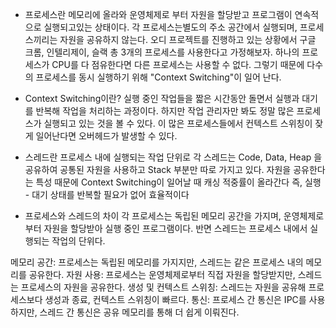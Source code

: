 -  프로세스란
메모리에 올라와 운영체제로 부터 자원을 할당받고 프로그램이 연속적으로 실행되고있는 상태이다.
각 프로세스는별도의 주소 공간에서 실행되며, 프로세스끼리는 자원을 공유하지 않는다.
오디 프로젝트를 진행하고 있는 상황에서 구글 크롬, 인텔리제이, 슬랙 총 3개의 프로세스를 사용한다고 가정해보자.
하나의 프로세스가 CPU를 다 점유한다면 다른 프로세스는 사용할 수 없다.
그렇기 때문에 다수의 프로세스를 동시 실행하기 위해 "Context Switching"이 일어 난다.

- Context Switching이란?
실행 중인 작업들을 짧은 시간동안 돌면서 실행과 대기를 반복해 작업을 처리하는 과정이다.
하지만 작업 관리자만 봐도 정말 많은 프로세스가 실행되고 있는 것을 볼 수 있다.
이 많은 프로세스들에서 컨텍스트 스위칭이 잦게 일어난다면 오버헤드가 발생할 수 있다.

- 스레드란
프로세스 내에 실행되는 작업 단위로
각 스레드는 Code, Data, Heap 을 공유하여 공통된 자원을 사용하고 Stack 부분만 따로 가지고 있다.
자원을 공유한다는 특성 때문에 Context Switching이 일어날 때 캐싱 적중률이 올라간다
즉, 실행 - 대기 상태를 반복할 필요가 없어 효율적이다

- 프로세스와 스레드의 차이
각 프로세스는 독립된 메모리 공간을 가지며, 운영체제로부터 자원을 할당받아 실행 중인 프로그램이다.
반면 스레드는 프로세스 내에서 실행되는 작업의 단위다.

메모리 공간: 프로세스는 독립된 메모리를 가지지만, 스레드는 같은 프로세스 내의 메모리를 공유한다.
자원 사용: 프로세스는 운영체제로부터 직접 자원을 할당받지만, 스레드는 프로세스의 자원을 공유한다.
생성 및 컨텍스트 스위칭: 스레드는 자원을 공유해 프로세스보다 생성과 종료, 컨텍스트 스위칭이 빠르다.
통신: 프로세스 간 통신은 IPC를 사용하지만, 스레드 간 통신은 공유 메모리를 통해 더 쉽게 이뤄진다.
